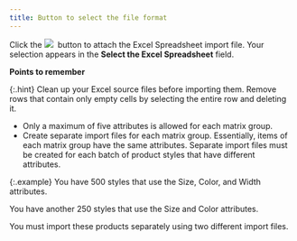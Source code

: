 ```yaml
---
title: Button to select the file format
---
```



Click the ![]({{site.utl_baseurl}}/img/importmatrix_select_file_button_ut.gif)  button  to attach the Excel Spreadsheet import file. Your selection appears in  the **Select the Excel Spreadsheet**  field.


**Points to remember**


{:.hint}
Clean up your Excel source files before importing  them. Remove rows that contain only empty cells by selecting the entire  row and deleting it.

- Only a maximum  of five attributes is allowed for each matrix group.
- Create separate  import files for each matrix group. Essentially, items of each matrix  group have the same attributes. Separate import files must be created  for each batch of product styles that have different attributes.



{:.example}
You have 500 styles that use the Size, Color,  and Width attributes.


You have another 250 styles that use the Size  and Color attributes.


You  must import these products separately using two different import files.
